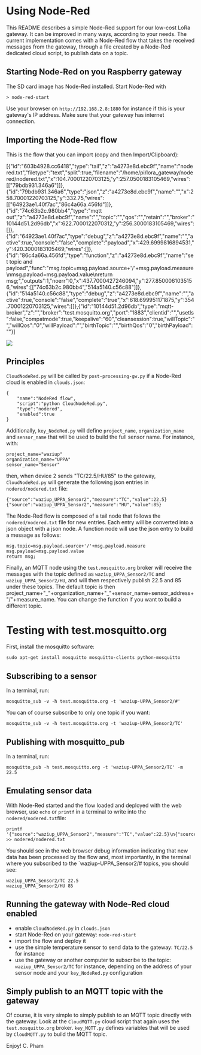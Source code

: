 Using Node-Red
==============

This README describes a simple Node-Red support for our low-cost LoRa gateway. It can be improved in many ways, according to your needs. The current implementation comes with a Node-Red flow that takes the received messages from the gateway, through a file created by a Node-Red dedicated cloud script, to publish data on a topic.

Starting Node-Red on you Raspberry gateway
------------------------------------------

The SD card image has Node-Red installed. Start Node-Red with

	> node-red-start
	
Use your browser on `http://192.168.2.8:1880` for instance if this is your gateway's IP address. Make sure that your gateway has internet connection.

Importing the Node-Red flow
---------------------------

This is the flow that you can import (copy and then Import/Clipboard):

[{"id":"603b4928.cc6418","type":"tail","z":"a4273e8d.ebc9f","name":"nodered.txt","filetype":"text","split":true,"filename":"/home/pi/lora_gateway/nodered/nodered.txt","x":104.70001220703125,"y":257.0500183105469,"wires":[["79bdb931.346a6"]]},{"id":"79bdb931.346a6","type":"json","z":"a4273e8d.ebc9f","name":"","x":258.70001220703125,"y":332.75,"wires":[["64923ae1.40f7ac","86c4a66a.456fd"]]},{"id":"74c63b2c.980bb4","type":"mqtt out","z":"a4273e8d.ebc9f","name":"","topic":"","qos":"","retain":"","broker":"10144d51.2d96db","x":622.7000122070312,"y":256.3000183105469,"wires":[]},{"id":"64923ae1.40f7ac","type":"debug","z":"a4273e8d.ebc9f","name":"","active":true,"console":"false","complete":"payload","x":429.6999816894531,"y":420.3000183105469,"wires":[]},{"id":"86c4a66a.456fd","type":"function","z":"a4273e8d.ebc9f","name":"set topic and payload","func":"msg.topic=msg.payload.source+'/'+msg.payload.measure\nmsg.payload=msg.payload.value\nreturn msg;","outputs":1,"noerr":0,"x":437.7000427246094,"y":277.8500061035156,"wires":[["74c63b2c.980bb4","514a5140.c56c88"]]},{"id":"514a5140.c56c88","type":"debug","z":"a4273e8d.ebc9f","name":"","active":true,"console":"false","complete":"true","x":618.699951171875,"y":354.70001220703125,"wires":[]},{"id":"10144d51.2d96db","type":"mqtt-broker","z":"","broker":"test.mosquitto.org","port":"1883","clientid":"","usetls":false,"compatmode":true,"keepalive":"60","cleansession":true,"willTopic":"","willQos":"0","willPayload":"","birthTopic":"","birthQos":"0","birthPayload":""}]

![](https://github.com/CongducPham/LowCostLoRaGw/blob/master/images/nodered-flow.png)

Principles
----------

`CloudNodeRed.py` will be called by `post-processing-gw.py` if a Node-Red cloud is enabled in `clouds.json`:

	{	
		"name":"NodeRed flow",
		"script":"python CloudNodeRed.py",
		"type":"nodered",			
		"enabled":true
	}
		
Additionally, `key_NodeRed.py` will define `project_name`, `organization_name` and `sensor_name` that will be used to build the full sensor name. For instance, with:

	project_name="waziup"
	organization_name="UPPA"
	sensor_name="Sensor"

then, when device 2 sends "TC/22.5/HU/85" to the gateway, `CloudNodeRed.py` will generate the following json entries in `nodered/nodered.txt` file:

	{"source":"waziup_UPPA_Sensor2","measure":"TC","value":22.5}
	{"source":"waziup_UPPA_Sensor2","measure":"HU","value":85}	
	
The Node-Red flow is composed of a tail node that follows the `nodered/nodered.txt` file for new entries. Each entry will be converted into a json object with a json node. A function node will use the json entry to build a message as follows:

	msg.topic=msg.payload.source+'/'+msg.payload.measure
	msg.payload=msg.payload.value
	return msg; 		
	
Finally, an MQTT node using the `test.mosquitto.org` broker will receive the messages with the topic defined as `waziup_UPPA_Sensor2/TC` and `waziup_UPPA_Sensor2/HU`, and will then respectively publish 22.5 and 85 under these topics. The default topic is then project\_name+"\_"+organization\_name+"\_"+sensor\_name+sensor\_address+"/"+measure\_name. You can change the function if you want to build a different topic.	

Testing with test.mosquitto.org
===============================

First, install the mosquitto software:

	sudo apt-get install mosquitto mosquitto-clients python-mosquitto
	
Subscribing to a sensor
-----------------------

In a terminal, run:

	mosquitto_sub -v -h test.mosquitto.org -t 'waziup-UPPA_Sensor2/#'
	
You can of course subscribe to only one topic if you want:

	mosquitto_sub -v -h test.mosquitto.org -t 'waziup-UPPA_Sensor2/TC'		
	

Publishing with mosquitto_pub
-----------------------------

In a terminal, run:

	mosquitto_pub -h test.mosquitto.org -t 'waziup-UPPA_Sensor2/TC' -m 22.5	
	
Emulating sensor data
---------------------

With Node-Red started and the flow loaded and deployed with the web browser, use `echo` or `printf` in a terminal to write into the `nodered/nodered.txt`file:

	printf '{"source":"waziup_UPPA_Sensor2","measure":"TC","value":22.5}\n{"source":"waziup_UPPA_Sensor2","measure":"HU","value":85}\n' >> nodered/nodered.txt
	
You should see in the web browser debug information indicating that new data has been processed by the flow and, most importantly, in the terminal where you subscribed to the `waziup-UPPA_Sensor2/# topics, you should see:

	waziup_UPPA_Sensor2/TC 22.5
	waziup_UPPA_Sensor2/HU 85
	
Running the gateway with Node-Red cloud enabled
-----------------------------------------------

- enable `CloudNodeRed.py` in `clouds.json`
- start Node-Red on your gateway: `node-red-start`	
- import the flow and deploy it
- use the simple temperature sensor to send data to the gateway: `TC/22.5` for instance
- use the gateway or another computer to subscribe to the topic: `waziup_UPPA_Sensor2/TC` for instance, depending on the address of your sensor node and your `key_NodeRed.py` configuration

Simply publish to an MQTT topic with the gateway
------------------------------------------------

Of course, it is very simple to simply publish to an MQTT topic directly with the gateway. Look at the `CloudMQTT.py` cloud script that again uses the `test.mosquitto.org` broker. `key_MQTT.py` defines variables that will be used by `CloudMQTT.py` to build the MQTT topic.
	
Enjoy!
C. Pham		
